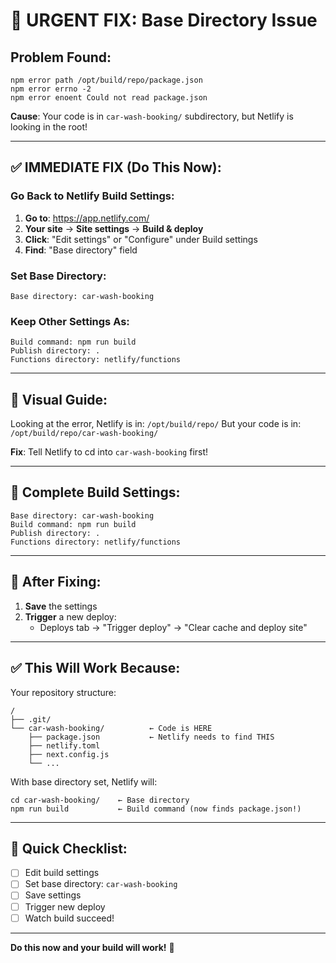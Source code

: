 # 🚨 URGENT FIX: Base Directory Issue

## Problem Found:
```
npm error path /opt/build/repo/package.json
npm error errno -2
npm error enoent Could not read package.json
```

**Cause**: Your code is in `car-wash-booking/` subdirectory, but Netlify is looking in the root!

---

## ✅ IMMEDIATE FIX (Do This Now):

### Go Back to Netlify Build Settings:

1. **Go to**: https://app.netlify.com/
2. **Your site** → **Site settings** → **Build & deploy**
3. **Click**: "Edit settings" or "Configure" under Build settings
4. **Find**: "Base directory" field

### Set Base Directory:

```
Base directory: car-wash-booking
```

### Keep Other Settings As:

```
Build command: npm run build
Publish directory: .
Functions directory: netlify/functions
```

---

## 📸 Visual Guide:

Looking at the error, Netlify is in: `/opt/build/repo/`
But your code is in: `/opt/build/repo/car-wash-booking/`

**Fix**: Tell Netlify to cd into `car-wash-booking` first!

---

## 🔧 Complete Build Settings:

```
Base directory: car-wash-booking
Build command: npm run build
Publish directory: .
Functions directory: netlify/functions
```

---

## 🚀 After Fixing:

1. **Save** the settings
2. **Trigger** a new deploy:
   - Deploys tab → "Trigger deploy" → "Clear cache and deploy site"

---

## ✅ This Will Work Because:

Your repository structure:
```
/
├── .git/
└── car-wash-booking/          ← Code is HERE
    ├── package.json           ← Netlify needs to find THIS
    ├── netlify.toml
    ├── next.config.js
    └── ...
```

With base directory set, Netlify will:
```
cd car-wash-booking/    ← Base directory
npm run build           ← Build command (now finds package.json!)
```

---

## 🎯 Quick Checklist:

- [ ] Edit build settings
- [ ] Set base directory: `car-wash-booking`
- [ ] Save settings
- [ ] Trigger new deploy
- [ ] Watch build succeed!

---

**Do this now and your build will work!** 🚀
